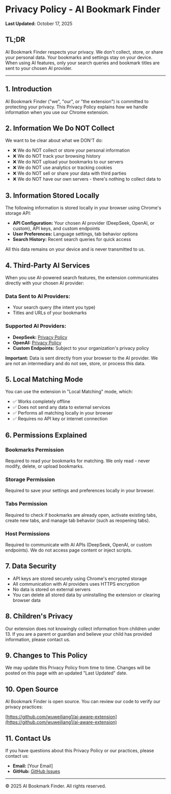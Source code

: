 # Privacy Policy - AI Bookmark Finder

**Last Updated:** October 17, 2025

## TL;DR
AI Bookmark Finder respects your privacy. We don't collect, store, or share your personal data. Your bookmarks and settings stay on your device. When using AI features, only your search queries and bookmark titles are sent to your chosen AI provider.

---

## 1. Introduction

AI Bookmark Finder ("we", "our", or "the extension") is committed to protecting your privacy. This Privacy Policy explains how we handle information when you use our Chrome extension.

## 2. Information We Do NOT Collect

We want to be clear about what we DON'T do:

- ❌ We do NOT collect or store your personal information
- ❌ We do NOT track your browsing history
- ❌ We do NOT upload your bookmarks to our servers
- ❌ We do NOT use analytics or tracking cookies
- ❌ We do NOT sell or share your data with third parties
- ❌ We do NOT have our own servers - there's nothing to collect data to

## 3. Information Stored Locally

The following information is stored locally in your browser using Chrome's storage API:

- **API Configuration:** Your chosen AI provider (DeepSeek, OpenAI, or custom), API keys, and custom endpoints
- **User Preferences:** Language settings, tab behavior options
- **Search History:** Recent search queries for quick access

All this data remains on your device and is never transmitted to us.

## 4. Third-Party AI Services

When you use AI-powered search features, the extension communicates directly with your chosen AI provider:

### Data Sent to AI Providers:
- Your search query (the intent you type)
- Titles and URLs of your bookmarks

### Supported AI Providers:
- **DeepSeek:** [Privacy Policy](https://www.deepseek.com/privacy-policy)
- **OpenAI:** [Privacy Policy](https://openai.com/privacy/)
- **Custom Endpoints:** Subject to your organization's privacy policy

**Important:** Data is sent directly from your browser to the AI provider. We are not an intermediary and do not see, store, or process this data.

## 5. Local Matching Mode

You can use the extension in "Local Matching" mode, which:

- ✅ Works completely offline
- ✅ Does not send any data to external services
- ✅ Performs all matching locally in your browser
- ✅ Requires no API key or internet connection

## 6. Permissions Explained

### Bookmarks Permission
Required to read your bookmarks for matching. We only read - never modify, delete, or upload bookmarks.

### Storage Permission
Required to save your settings and preferences locally in your browser.

### Tabs Permission
Required to check if bookmarks are already open, activate existing tabs, create new tabs, and manage tab behavior (such as reopening tabs).

### Host Permissions
Required to communicate with AI APIs (DeepSeek, OpenAI, or custom endpoints). We do not access page content or inject scripts.

## 7. Data Security

- API keys are stored securely using Chrome's encrypted storage
- All communication with AI providers uses HTTPS encryption
- No data is stored on external servers
- You can delete all stored data by uninstalling the extension or clearing browser data

## 8. Children's Privacy

Our extension does not knowingly collect information from children under 13. If you are a parent or guardian and believe your child has provided information, please contact us.

## 9. Changes to This Policy

We may update this Privacy Policy from time to time. Changes will be posted on this page with an updated "Last Updated" date.

## 10. Open Source

AI Bookmark Finder is open source. You can review our code to verify our privacy practices:

[https://github.com/wuweiliang1/ai-aware-extension](https://github.com/wuweiliang1/ai-aware-extension)

## 11. Contact Us

If you have questions about this Privacy Policy or our practices, please contact us:

- **Email:** [Your Email]
- **GitHub:** [GitHub Issues](https://github.com/wuweiliang1/ai-aware-extension/issues)

---

© 2025 AI Bookmark Finder. All rights reserved.
